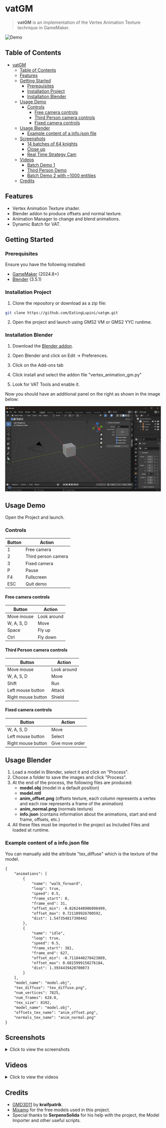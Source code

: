 # vatGM

> **vatGM** is an implementation of the Vertex Animation Texture technique in GameMaker.

![Demo](screenshots/video_demo1.webp)

## Table of Contents
- [vatGM](#vatgm)
  - [Table of Contents](#table-of-contents)
  - [Features](#features)
  - [Getting Started](#getting-started)
    - [Prerequisites](#prerequisites)
    - [Installation Project](#installation-project)
    - [Installation Blender](#installation-blender)
  - [Usage Demo](#usage-demo)
    - [Controls](#controls)
      - [Free camera controls](#free-camera-controls)
      - [Third Person camera controls](#third-person-camera-controls)
      - [Fixed camera controls](#fixed-camera-controls)
  - [Usage Blender](#usage-blender)
    - [Example content of a info.json file](#example-content-of-a-infojson-file)
  - [Screenshots](#screenshots)
    - [14 batches of 64 knights](#14-batches-of-64-knights)
    - [Close up](#close-up)
    - [Real Time Strategy Cam](#real-time-strategy-cam)
  - [Videos](#videos)
    - [Batch Demo 1](#batch-demo-1)
    - [Third Person Demo](#third-person-demo)
    - [Batch Demo 2 with ~1000 entities](#batch-demo-2-with-1000-entities)
  - [Credits](#credits)

## Features
* Vertex Animation Texture shader.
* Blender addon to produce offsets and normal texture.
* Animation Manager to change and blend animations.
* Dynamic Batch for VAT.

## Getting Started

### Prerequisites
Ensure you have the following installed:
- [GameMaker](https://gamemaker.io/en) (2024.8+)
- [Blender](https://www.blender.org/) (3.5.1)

### Installation Project
1. Clone the repository or download as a zip file:
```bash
git clone https://github.com/EatingLupini/vatgm.git
```

2. Open the project and launch using GMS2 VM or GMS2 YYC runtime.

### Installation Blender
1. Download the [Blender addon](blender_addon/vertex_animation_gm.py).

2. Open Blender and click on Edit -> Preferences.

3. Click on the Add-ons tab

4. Click install and select the addon file "vertex_animation_gm.py"

5. Look for VAT Tools and enable it.

Now you should have an additional panel on the right as shown in the image below:

![Main Panel](screenshots/screen_blender1.png)


## Usage Demo
Open the Project and launch.


### Controls

| **Button** |      **Action**     |
|------------|---------------------|
| 1          | Free camera         |
| 2          | Third person camera |
| 3          | Fixed camera        |
| P          | Pause               |
| F4         | Fullscreen          |
| ESC        | Quit demo           |

#### Free camera controls
| **Button** |  **Action** |
|------------|-------------|
| Move mouse | Look around |
| W, A, S, D | Move        |
| Space      | Fly up      |
| Ctrl       | Fly down    |

#### Third Person camera controls
|     **Button**     |  **Action** |
|--------------------|-------------|
| Move mouse         | Look around |
| W, A, S, D         | Move        |
| Shift              | Run         |
| Left mouse button  | Attack      |
| Right mouse button | Shield      |

#### Fixed camera controls
|     **Button**     |    **Action**   |
|--------------------|-----------------|
| W, A, S, D         | Move            |
| Left mouse button  | Select          |
| Right mouse button | Give move order |

## Usage Blender
1. Load a model in Blender, select it and click on "Process".
2. Choose a folder to save the images and click "Process".
3. At the end of the process, the following files are produced:
    * **model.obj** (model in a default position)
    * **model.mtl**
    * **anim_offset.png** (offsets texture, each column represents a vertex and each row represents a frame of the animation)
    * **anim_normal.png** (normals texture)
    * **info.json** (contains information about the animations, start and end frame, offsets, etc.)
4. All these files must be imported in the project as Included Files and loaded at runtime.

### Example content of a info.json file
You can manually add the attribute "tex_diffuse" which is the texture of the model.
```
{
    "animations": [
        {
            "name": "walk_forward",
            "loop": true,
            "speed": 0.5,
            "frame_start": 0,
            "frame_end": 31,
            "offset_min": -0.8262448906898499,
            "offset_max": 0.721109926700592,
            "dist": 1.547354817390442
        },
        {
            "name": "idle",
            "loop": true,
            "speed": 0.5,
            "frame_start": 381,
            "frame_end": 627,
            "offset_min": -0.7118440270423889,
            "offset_max": 0.6815999150276184,
            "dist": 1.3934439420700073
        }
    ],
    "model_name": "model.obj",
    "tex_diffuse": "tex_diffuse.png",
    "num_vertices": 7825,
    "num_frames": 628.0,
    "tex_size": 8192,
    "model_name": "model.obj",
    "offsets_tex_name": "anim_offset.png",
    "normals_tex_name": "anim_normal.png"
}
```

## Screenshots

<details>
<summary>Click to view the screenshots</summary>

### 14 batches of 64 knights
![Screenshot 1](screenshots/screen_demo1.png)

### Close up
![Screenshot 2](screenshots/screen_demo2.png)

### Real Time Strategy Cam
![Screenshot 5](screenshots/screen_demo3.png)

</details>

## Videos

<details>
<summary>Click to view the videos</summary>

### Batch Demo 1
![Video 2](screenshots/video_demo2.webp)

### Third Person Demo
![Video 3](screenshots/video_demo3.webp)

### Batch Demo 2 with ~1000 entities
![Video 4](screenshots/video_demo4.webp)

</details>

## Credits
* [GMD3D11](https://github.com/blueburncz/GMD3D11) by **kraifpatrik**.
* [Mixamo](https://www.mixamo.com) for the free models used in this project.
* Special thanks to **SerpensSolida** for his help with the project, the Model Importer and other useful scripts.
